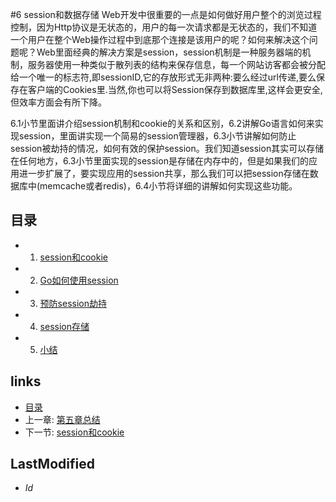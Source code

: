 #6 session和数据存储
Web开发中很重要的一点是如何做好用户整个的浏览过程控制，因为Http协议是无状态的，用户的每一次请求都是无状态的，我们不知道一个用户在整个Web操作过程中到底那个连接是该用户的呢？如何来解决这个问题呢？Web里面经典的解决方案是session，session机制是一种服务器端的机制，服务器使用一种类似于散列表的结构来保存信息，每一个网站访客都会被分配给一个唯一的标志符,即sessionID,它的存放形式无非两种:要么经过url传递,要么保存在客户端的Cookies里.当然,你也可以将Session保存到数据库里,这样会更安全,但效率方面会有所下降。

6.1小节里面讲介绍session机制和cookie的关系和区别，6.2讲解Go语言如何来实现session，里面讲实现一个简易的session管理器，6.3小节讲解如何防止session被劫持的情况，如何有效的保护session。我们知道session其实可以存储在任何地方，6.3小节里面实现的session是存储在内存中的，但是如果我们的应用进一步扩展了，要实现应用的session共享，那么我们可以把session存储在数据库中(memcache或者redis)，6.4小节将详细的讲解如何实现这些功能。

## 目录
   * 1. [session和cookie](6.1.md)
   * 2. [Go如何使用session](6.2.md)
   * 3. [预防session劫持](6.3.md)
   * 4. [session存储](6.4.md)
   * 5. [小结](6.5.md)

## links
   * [目录](<preface.md>)
   * 上一章: [第五章总结](<5.7.md>)
   * 下一节: [session和cookie](<6.1.md>)

## LastModified 
   * $Id$